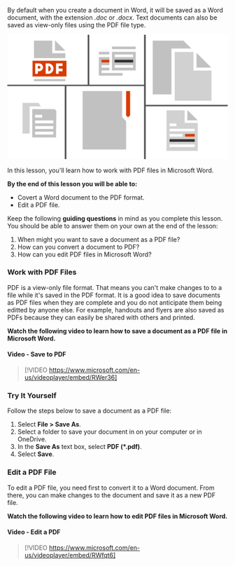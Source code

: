 
By default when you create a document in Word, it will be saved as a Word document, with the extension *.doc* or *.docx*. Text documents can also be saved as view-only files using the PDF file type.

![Illustration with graphics of various file types](../media/Office_-_Work_with_Files.png)

In this lesson, you'll learn how to work with PDF files in Microsoft Word.

**By the end of this lesson you will be able to:**

*   Covert a Word document to the PDF format.
*   Edit a PDF file.

Keep the following **guiding questions** in mind as you complete this lesson. You should be able to answer them on your own at the end of the lesson:

1.  When might you want to save a document as a PDF file?
2.  How can you convert a document to PDF?
3.  How can you edit PDF files in Microsoft Word?

### Work with PDF Files
PDF is a view-only file format. That means you can't make changes to to a file while it's saved in the PDF format. It is a good idea to save documents as PDF files when they are complete and you do not anticipate them being editted by anyone else. For example, handouts and flyers are also saved as PDFs because they can easily be shared with others and printed.

**Watch the following video to learn how to save a document as a PDF file in Microsoft Word.**


#### Video - Save to PDF

> [!VIDEO https://www.microsoft.com/en-us/videoplayer/embed/RWer36]

### Try It Yourself

Follow the steps below to save a document as a PDF file:

1.  Select **File > Save As**.
2.  Select a folder to save your document in on your computer or in OneDrive.
3.  In the **Save As** text box, select **PDF (*.pdf)**.
4.  Select **Save**.

### Edit a PDF File
To edit a PDF file, you need first to convert it to a Word document. From there, you can make changes to the document and save it as a new PDF file.

**Watch the following video to learn how to edit PDF files in Microsoft Word.**


#### Video - Edit a PDF

> [!VIDEO https://www.microsoft.com/en-us/videoplayer/embed/RWfqt6]



